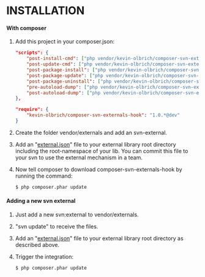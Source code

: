# INSTALLATION

#### With composer

1. Add this project in your composer.json:

    ```json
    "scripts": {
        "post-install-cmd": ["php vendor/kevin-olbrich/composer-svn-externals-hook/bin/add-externals.php || exit 0"],
        "post-update-cmd": ["php vendor/kevin-olbrich/composer-svn-externals-hook/bin/add-externals.php || exit 0"],
        "post-package-install": ["php vendor/kevin-olbrich/composer-svn-externals-hook/bin/add-externals.php || exit 0"],
        "post-package-update": ["php vendor/kevin-olbrich/composer-svn-externals-hook/bin/add-externals.php || exit 0"],
        "post-package-uninstall": ["php vendor/kevin-olbrich/composer-svn-externals-hook/bin/add-externals.php || exit 0"],
        "pre-autoload-dump": ["php vendor/kevin-olbrich/composer-svn-externals-hook/bin/add-externals.php || exit 0"],
		"post-autoload-dump": ["php vendor/kevin-olbrich/composer-svn-externals-hook/bin/add-externals.php || exit 0"]
    },
    
    "require": {
        "kevin-olbrich/composer-svn-externals-hook": "1.0.*@dev"
    }
    ```
    
2. Create the folder vendor/externals and add an svn-external.

3. Add an "[external.json](external.json.dist)" file to your external library root directory including the root-namespace of your lib. You can commit this file to your svn to use the external mechanism in a team.

4. Now tell composer to download composer-svn-externals-hook by running the command:

    ```bash
    $ php composer.phar update
    ```

#### Adding a new svn external

1. Just add a new svn:external to vendor/externals.

2. "svn update" to receive the files.

3. Add an "[external.json](external.json.dist)" file to your external library root directory as described above.

2. Trigger the integration:

    ```bash
    $ php composer.phar update
    ```
